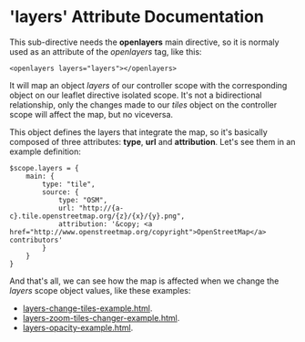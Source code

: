 'layers' Attribute Documentation
===================================

This sub-directive needs the **openlayers** main directive, so it is normaly used as an attribute of the *openlayers* tag, like this:

```
<openlayers layers="layers"></openlayers>
```

It will map an object _layers_ of our controller scope with the corresponding object on our leaflet directive isolated scope. It's not a bidirectional relationship, only the changes made to our _tiles_ object on the controller scope will affect the map, but no viceversa.

This object defines the layers that integrate the map, so it's basically composed of three attributes: **type**, **url** and **attribution**. Let's see them in an example definition:
```
$scope.layers = {
    main: {
        type: "tile",
        source: {
            type: "OSM",
            url: "http://{a-c}.tile.openstreetmap.org/{z}/{x}/{y}.png",
            attribution: '&copy; <a href="http://www.openstreetmap.org/copyright">OpenStreetMap</a> contributors'
        }
    }
}
```

And that's all, we can see how the map is affected when we change the _layers_ scope object values, like these examples:

* [layers-change-tiles-example.html](http://tombatossals.github.io/angular-openlayers-directive/examples/040-layers-change-tiles-example.html).
* [layers-zoom-tiles-changer-example.html](http://tombatossals.github.io/angular-openlayers-directive/examples/041-layers-zoom-tiles-changer-example.html).
* [layers-opacity-example.html](http://tombatossals.github.io/angular-openlayers-directive/examples/042-layers-opacity-example.html).
